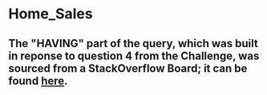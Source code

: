 # Home_Sales
## The "HAVING" part of the query, which was built in reponse to question 4 from the Challenge, was sourced from a StackOverflow Board; it can be found [here](https://stackoverflow.com/questions/40710341/sql-select-products-where-average-price-per-product-value).
